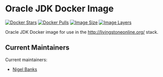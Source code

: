 # Oracle JDK Docker Image

[![Docker Stars](https://img.shields.io/docker/stars/livingstoneonline/oracle-jdk.svg)][hub]
[![Docker Pulls](https://img.shields.io/docker/pulls/livingstoneonline/oracle-jdk.svg)][hub]
[![Image Size](https://img.shields.io/imagelayers/image-size/livingstoneonline/livingstone/latest.svg)](https://imagelayers.io/?images=livingstoneonline/oracle-jdk:latest)
[![Image Layers](https://img.shields.io/imagelayers/layers/livingstoneonline/livingstone/latest.svg)](https://imagelayers.io/?images=livingstoneonline/oracle-jdk:latest)

Oracle JDK Docker image for use in the http://livingstoneonline.org/ stack.

## Current Maintainers

Current maintainers:

* [Nigel Banks](https://github.com/nigelgbanks)

[hub]: https://hub.docker.com/r/livingstoneonline/oracle-jdk/
